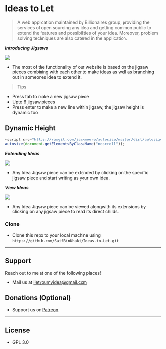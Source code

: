 # Ideas to Let

> A web application maintained by Billionaires group, providing the services of open sourcing any idea and getting common public to extend the features and possibilities of your idea. Moreover, problem solving techniques are also catered in the application.

***Introducing Jigsaws***

[![](https://media.giphy.com/media/hTrp1sd0iyLiKvVTq7/giphy.gif)]()

- The most of the functionality of our website is based on the jigsaw pieces combining with each other to make ideas as well as branching out in someones idea to extend it.

> Tips

- Press tab to make a new jigsaw piece
- Upto 6 jigsaw pieces
- Press enter to make a new line within jigsaw, the jigsaw height is dynamic too

## Dynamic Height

```javascript
<script src="https://rawgit.com/jackmoore/autosize/master/dist/autosize.min.js"></script>
autosize(document.getElementsByClassName("noscroll"));
```

***Extending Ideas***

[![](https://media.giphy.com/media/QvpgY6H2NnQ0XnGfLI/giphy.gif)]()

- Any Idea Jigsaw piece can be extended by clicking on the specific jigsaw piece and start writing as your own idea.

***View Ideas***

[![](https://media.giphy.com/media/mFr8DygQ4H3jtVFwuw/giphy.gif)]()

- Any Idea Jigsaw piece can be viewed alongwith its extensions by clicking on any jigsaw piece to read its direct childs.

### Clone

- Clone this repo to your local machine using `https://github.com/SaifBinKhaki/Ideas-to-Let.git`

---

## Support
Reach out to me at one of the following places!
- Mail us at iletyoumyidea@gmail.com

## Donations (Optional)
- Support us on <a href="https://www.patreon.com/ideastolet" target="_blank">Patreon</a>.

---

## License
- GPL 3.0
